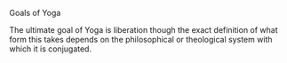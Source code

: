 Goals of Yoga

The ultimate goal of Yoga is liberation though the exact definition
of what form this takes depends on the philosophical or theological
system with which it is conjugated.

